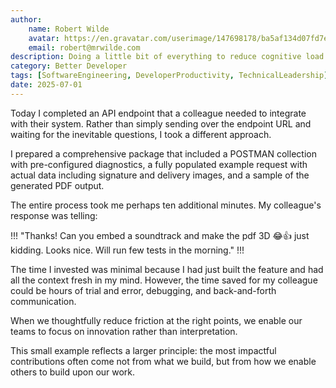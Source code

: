 ```yaml
---
author:
    name: Robert Wilde
    avatar: https://en.gravatar.com/userimage/147698178/ba5af134d07fd7ed2f40436cf2c568ce.jpeg
    email: robert@mrwilde.com
description: Doing a little bit of everything to reduce cognitive load in a project.
category: Better Developer
tags: [SoftwareEngineering, DeveloperProductivity, TechnicalLeadership]
date: 2025-07-01
---
```

Today I completed an API endpoint that a colleague needed to integrate with their system. Rather than simply sending over the endpoint URL and waiting for the inevitable questions, I took a different approach.

I prepared a comprehensive package that included a POSTMAN collection with pre-configured diagnostics, a fully populated example request with actual data including signature and delivery images, and a sample of the generated PDF output.

The entire process took me perhaps ten additional minutes.
My colleague's response was telling:

!!!
"Thanks! Can you embed a soundtrack and make the pdf 3D 😂👍 just kidding. Looks nice. Will run few tests in the morning."
!!!

The time I invested was minimal because I had just built the feature and had all the context fresh in my mind. However, the time saved for my colleague could be hours of trial and error, debugging, and back-and-forth communication.

When we thoughtfully reduce friction at the right points, we enable our teams to focus on innovation rather than interpretation.

This small example reflects a larger principle: the most impactful contributions often come not from what we build, but from how we enable others to build upon our work.
